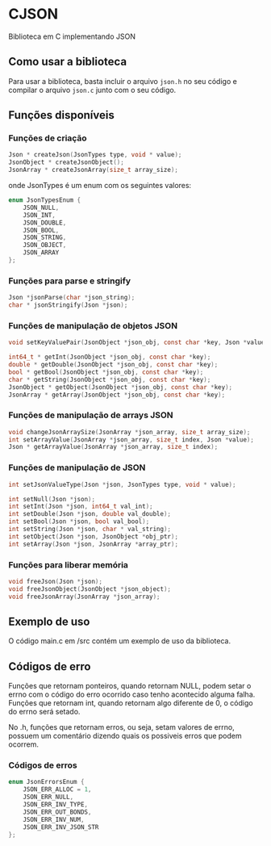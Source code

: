 # CJSON
Biblioteca em C implementando JSON

## Como usar a biblioteca
Para usar a biblioteca, basta incluir o arquivo `json.h` no seu código e compilar o arquivo `json.c` junto com o seu código.

## Funções disponíveis

### Funções de criação
```c
Json * createJson(JsonTypes type, void * value);
JsonObject * createJsonObject();
JsonArray * createJsonArray(size_t array_size);
```

onde JsonTypes é um enum com os seguintes valores:
```c
enum JsonTypesEnum {
    JSON_NULL,
    JSON_INT,
    JSON_DOUBLE,
    JSON_BOOL,
    JSON_STRING,
    JSON_OBJECT,
    JSON_ARRAY
};
```

### Funções para parse e stringify
```c
Json *jsonParse(char *json_string);
char * jsonStringify(Json *json);
```


### Funções de manipulação de objetos JSON
```c
void setKeyValuePair(JsonObject *json_obj, const char *key, Json *value);

int64_t * getInt(JsonObject *json_obj, const char *key);
double * getDouble(JsonObject *json_obj, const char *key);
bool * getBool(JsonObject *json_obj, const char *key);
char * getString(JsonObject *json_obj, const char *key);
JsonObject * getObject(JsonObject *json_obj, const char *key);
JsonArray * getArray(JsonObject *json_obj, const char *key);
```

### Funções de manipulação de arrays JSON
```c
void changeJsonArraySize(JsonArray *json_array, size_t array_size);
int setArrayValue(JsonArray *json_array, size_t index, Json *value);
Json * getArrayValue(JsonArray *json_array, size_t index);
```

### Funções de manipulação de JSON
```c
int setJsonValueType(Json *json, JsonTypes type, void * value);

int setNull(Json *json);
int setInt(Json *json, int64_t val_int);
int setDouble(Json *json, double val_double);
int setBool(Json *json, bool val_bool);
int setString(Json *json, char * val_string);
int setObject(Json *json, JsonObject *obj_ptr);
int setArray(Json *json, JsonArray *array_ptr);
```

### Funções para liberar memória
```c
void freeJson(Json *json);
void freeJsonObject(JsonObject *json_object);
void freeJsonArray(JsonArray *json_array);
```

## Exemplo de uso
O código main.c em /src contém um exemplo de uso da biblioteca.

## Códigos de erro
Funções que retornam ponteiros, quando retornam NULL, podem setar o errno com o código do erro ocorrido caso tenho acontecido alguma falha.
Funções que retornam int, quando retornam algo diferente de 0, o código do errno será setado.

No .h, funções que retornam erros, ou seja, setam valores de errno, possuem um comentário dizendo quais os possiveis erros que podem ocorrem.

### Códigos de erros
```c
enum JsonErrorsEnum {
    JSON_ERR_ALLOC = 1,
    JSON_ERR_NULL,
    JSON_ERR_INV_TYPE,
    JSON_ERR_OUT_BONDS,
    JSON_ERR_INV_NUM,
    JSON_ERR_INV_JSON_STR
};
```
